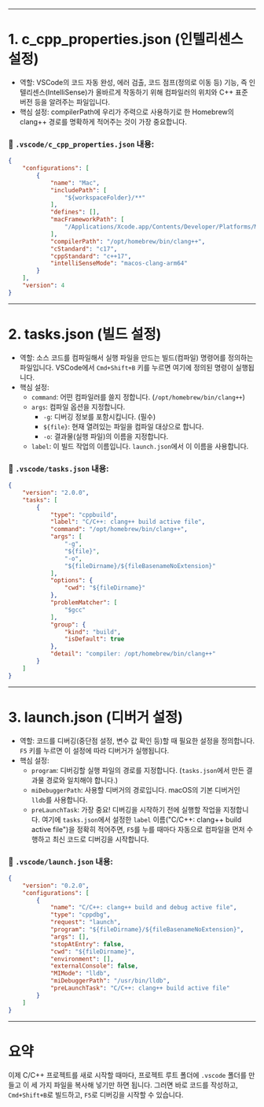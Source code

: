 
---

# 1. c_cpp_properties.json (인텔리센스 설정)

* 역할: VSCode의 코드 자동 완성, 에러 검출, 코드 점프(정의로 이동 등) 기능, 즉 인텔리센스(IntelliSense)가 올바르게 작동하기 위해 컴파일러의 위치와 C++ 표준 버전 등을 알려주는 파일입니다.
* 핵심 설정: compilerPath에 우리가 주력으로 사용하기로 한 Homebrew의 clang++ 경로를 명확하게 적어주는 것이 가장 중요합니다.

### 📝 `.vscode/c_cpp_properties.json` 내용:

```json
{
    "configurations": [
        {
            "name": "Mac",
            "includePath": [
                "${workspaceFolder}/**"
            ],
            "defines": [],
            "macFrameworkPath": [
                "/Applications/Xcode.app/Contents/Developer/Platforms/MacOSX.platform/Developer/SDKs/MacOSX.sdk/System/Library/Frameworks"
            ],
            "compilerPath": "/opt/homebrew/bin/clang++",
            "cStandard": "c17",
            "cppStandard": "c++17",
            "intelliSenseMode": "macos-clang-arm64"
        }
    ],
    "version": 4
}
```

---

# 2. tasks.json (빌드 설정)

* 역할: 소스 코드를 컴파일해서 실행 파일을 만드는 빌드(컴파일) 명령어를 정의하는 파일입니다. VSCode에서 `Cmd+Shift+B` 키를 누르면 여기에 정의된 명령이 실행됩니다.
* 핵심 설정:
  * `command`: 어떤 컴파일러를 쓸지 정합니다. (`/opt/homebrew/bin/clang++`)
  * `args`: 컴파일 옵션을 지정합니다.
    * `-g`: 디버깅 정보를 포함시킵니다. (필수)
    * `${file}`: 현재 열려있는 파일을 컴파일 대상으로 합니다.
    * `-o`: 결과물(실행 파일)의 이름을 지정합니다.
  * `label`: 이 빌드 작업의 이름입니다. `launch.json`에서 이 이름을 사용합니다.

### 📝 `.vscode/tasks.json` 내용:

```json
{
    "version": "2.0.0",
    "tasks": [
        {
            "type": "cppbuild",
            "label": "C/C++: clang++ build active file",
            "command": "/opt/homebrew/bin/clang++",
            "args": [
                "-g",
                "${file}",
                "-o",
                "${fileDirname}/${fileBasenameNoExtension}"
            ],
            "options": {
                "cwd": "${fileDirname}"
            },
            "problemMatcher": [
                "$gcc"
            ],
            "group": {
                "kind": "build",
                "isDefault": true
            },
            "detail": "compiler: /opt/homebrew/bin/clang++"
        }
    ]
}
```

---

# 3. launch.json (디버거 설정)

* 역할: 코드를 디버깅(중단점 설정, 변수 값 확인 등)할 때 필요한 설정을 정의합니다. `F5` 키를 누르면 이 설정에 따라 디버거가 실행됩니다.
* 핵심 설정:
  * `program`: 디버깅할 실행 파일의 경로를 지정합니다. (`tasks.json`에서 만든 결과물 경로와 일치해야 합니다.)
  * `miDebuggerPath`: 사용할 디버거의 경로입니다. macOS의 기본 디버거인 `lldb`를 사용합니다.
  * `preLaunchTask`: 가장 중요! 디버깅을 시작하기 전에 실행할 작업을 지정합니다. 여기에 `tasks.json`에서 설정한 `label` 이름("C/C++: clang++ build active file")을 정확히 적어주면, `F5`를 누를 때마다 자동으로 컴파일을 먼저 수행하고 최신 코드로 디버깅을 시작합니다.

### 📝 `.vscode/launch.json` 내용:

```json
{
    "version": "0.2.0",
    "configurations": [
        {
            "name": "C/C++: clang++ build and debug active file",
            "type": "cppdbg",
            "request": "launch",
            "program": "${fileDirname}/${fileBasenameNoExtension}",
            "args": [],
            "stopAtEntry": false,
            "cwd": "${fileDirname}",
            "environment": [],
            "externalConsole": false,
            "MIMode": "lldb",
            "miDebuggerPath": "/usr/bin/lldb",
            "preLaunchTask": "C/C++: clang++ build active file"
        }
    ]
}
```

---

# 요약

이제 C/C++ 프로젝트를 새로 시작할 때마다, 프로젝트 루트 폴더에 `.vscode` 폴더를 만들고 이 세 가지 파일을 복사해 넣기만 하면 됩니다. 그러면 바로 코드를 작성하고, `Cmd+Shift+B`로 빌드하고, `F5`로 디버깅을 시작할 수 있습니다.

